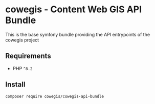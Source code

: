 # cowegis - Content Web GIS API Bundle

This is the base symfony bundle providing the API entrypoints of the cowegis project

## Requirements

- PHP `^8.2`

## Install

`composer require cowegis/cowegis-api-bundle`

